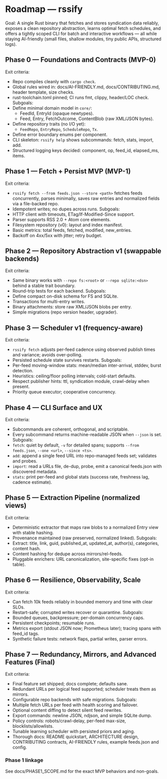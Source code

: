 # Roadmap — rssify

Goal: A single Rust binary that fetches and stores syndication data reliably, exposes a clean repository abstraction, learns optimal fetch schedules, and offers a tightly scoped CLI for batch and interactive workflows — all while staying AI-friendly (small files, shallow modules, tiny public APIs, structured logs).

## Phase 0 — Foundations and Contracts (MVP-0)
Exit criteria:
- Repo compiles cleanly with `cargo check`.
- Global rules wired in: docs/AI-FRIENDLY.md, docs/CONTRIBUTING.md, header template, size checks.
- rust-toolchain.toml pinned; CI runs fmt, clippy, header/LOC check.
Subgoals:
- Define minimal domain model in `core/`:
  - FeedId, EntryId (opaque newtypes).
  - Feed, Entry, FetchOutcome, ContentBlob (raw XML/JSON bytes).
- Define repository traits (no I/O yet):
  - `FeedRepo`, `EntryRepo`, `ScheduleRepo`, `Tx`.
- Define error boundary enums per component.
- CLI skeleton: `rssify help` shows subcommands: fetch, stats, import, add.
- Structured logging keys decided: component, op, feed_id, elapsed_ms, items.

## Phase 1 — Fetch + Persist MVP (MVP-1)
Exit criteria:
- `rssify fetch --from feeds.json --store <path>` fetches feeds concurrently, parses minimally, saves raw entries and normalized fields via a file-backed repo.
- Idempotent writes; no dupes across runs.
Subgoals:
- HTTP client with timeouts, ETag/If-Modified-Since support.
- Parser supports RSS 2.0 + Atom core elements.
- Filesystem repository (v0): layout and index manifest.
- Basic metrics: total feeds, fetched, modified, new_entries.
- Backoff on 4xx/5xx with jitter; retry budget.

## Phase 2 — Repository Abstraction v1 (swappable backends)
Exit criteria:
- Same binary works with `--repo fs:<root>` or `--repo sqlite:<dsn>` behind a stable trait boundary.
- Round-trip tests for each backend.
Subgoals:
- Define compact on-disk schema for FS and SQLite.
- Transactions for multi-entry writes.
- Binary attachments: store raw XML/JSON blobs per entry.
- Simple migrations (repo version header, upgrader).

## Phase 3 — Scheduler v1 (frequency-aware)
Exit criteria:
- `rssify fetch` adjusts per-feed cadence using observed publish times and variance; avoids over-polling.
- Persisted schedule state survives restarts.
Subgoals:
- Per-feed moving-window stats: mean/median inter-arrival, stddev, burst detection.
- Heuristics: ceiling/floor polling intervals; cold-start defaults.
- Respect publisher hints: ttl, syndication module, crawl-delay when present.
- Priority queue executor; cooperative concurrency.

## Phase 4 — CLI Surface and UX
Exit criteria:
- Subcommands are coherent, orthogonal, and scriptable.
- Every subcommand returns machine-readable JSON when `--json` is set.
Subgoals:
- `fetch`: quiet by default, `-v` for detailed spans; supports `--from feeds.json`, `--one <url>`, `--since <ts>`.
- `add`: append a single feed URL into repo-managed feeds set; validates and probes.
- `import`: read a URLs file, de-dup, probe, emit a canonical feeds.json with discovered metadata.
- `stats`: print per-feed and global stats (success rate, freshness lag, cadence estimate).

## Phase 5 — Extraction Pipeline (normalized views)
Exit criteria:
- Deterministic extractor that maps raw blobs to a normalized Entry view with stable hashing.
- Provenance maintained (raw preserved, normalized linked).
Subgoals:
- Extract: title, link, guid, published_at, updated_at, author(s), categories, content hash.
- Content hashing for dedupe across mirrors/rel-feeds.
- Pluggable enrichers: URL canonicalization, site-specific fixes (opt-in table).

## Phase 6 — Resilience, Observability, Scale
Exit criteria:
- Can fetch 10k feeds reliably in bounded memory and time with clear SLOs.
- Restart-safe; corrupted writes recover or quarantine.
Subgoals:
- Bounded queues, backpressure; per-domain concurrency caps.
- Persistent checkpoints; resumable runs.
- Metrics export (stdout JSON now; Prometheus later); tracing spans with feed_id tags.
- Synthetic failure tests: network flaps, partial writes, parser errors.

## Phase 7 — Redundancy, Mirrors, and Advanced Features (Final)
Exit criteria:
- Final feature set shipped; docs complete; defaults sane.
- Redundant URLs per logical feed supported; scheduler treats them as mirrors.
- Configurable repo backends with safe migrations.
Subgoals:
- Multiple fetch URLs per feed with health scoring and failover.
- Optional content diffing to detect silent feed rewrites.
- Export commands: newline JSON, ndjson, and simple SQLite dump.
- Policy controls: robots/crawl-delay, per-feed max-size, blocklists/allowlists.
- Tunable learning scheduler with persisted priors and aging.
- Thorough docs: README quickstart, ARCHITECTURE design, CONTRIBUTING contracts, AI-FRIENDLY rules, example feeds.json and config.


### Phase 1 linkage

See docs/PHASE1_SCOPE.md for the exact MVP behaviors and non-goals.

